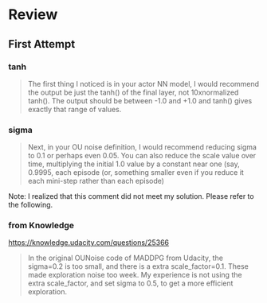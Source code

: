 # Review

## First Attempt

### tanh

>The first thing I noticed is in your actor NN model, I would recommend the output be just the tanh() of the final layer, not 10xnormalized tanh(). The output should be between -1.0 and +1.0 and tanh() gives exactly that range of values.

### sigma
>Next, in your OU noise definition, I would recommend reducing sigma to 0.1 or perhaps even 0.05. You can also reduce the scale value over time, multiplying the initial 1.0 value by a constant near one (say, 0.9995, each episode (or, something smaller even if you reduce it each mini-step rather than each episode)

Note: I realized that this comment did not meet my solution. Please refer to the following.

### from Knowledge

https://knowledge.udacity.com/questions/25366

> In the original OUNoise code of MADDPG from Udacity, the sigma=0.2 is too small, and there is a extra scale_factor=0.1.
> These made exploration noise too week.
> My experience is not using the extra scale_factor, and set sigma to 0.5, to get a more efficient exploration.
